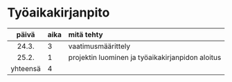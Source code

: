 # Työaikakirjanpito

| päivä | aika | mitä tehty  |
| :----:|:-----| :-----|
| 24.3. | 3    | vaatimusmäärittely |
| 25.2. | 1    | projektin luominen ja työaikakirjanpidon aloitus |
| yhteensä   | 4   | | 
